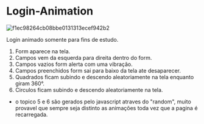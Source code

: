 # Login-Animation

![f1ec98264cb08bbe0131313ecef942b2](https://user-images.githubusercontent.com/42393018/97784598-8d934400-1b7e-11eb-874b-2b6505c432d8.gif)

Login animado somente para fins de estudo.

1. Form aparece na tela.
2. Campos vem da esquerda para direita dentro do form.
3. Campos vazios form alerta com uma vibração.
4. Campos preenchidos form sai para baixo da tela ate desaparecer.
5. Quadrados ficam subindo e descendo aleatoriamente na tela enquanto giram 360°.
6. Circulos ficam subindo e descendo aleatoriamente na tela.

* o topico 5 e 6 são gerados pelo javascript atraves do "random", muito provavel que sempre seja distinto as animações toda vez que a pagina é recarregada.
